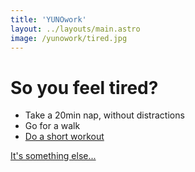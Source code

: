 ```yaml
---
title: 'YUNOwork'
layout: ../layouts/main.astro
image: /yunowork/tired.jpg
---
```


# So you feel tired?

<div class="my-10">

- Take a 20min nap, without distractions
- Go for a walk
- [Do a short workout](https://www.hybridcalisthenics.com/routine)

</div>

[It's something else...](/yunowork)

